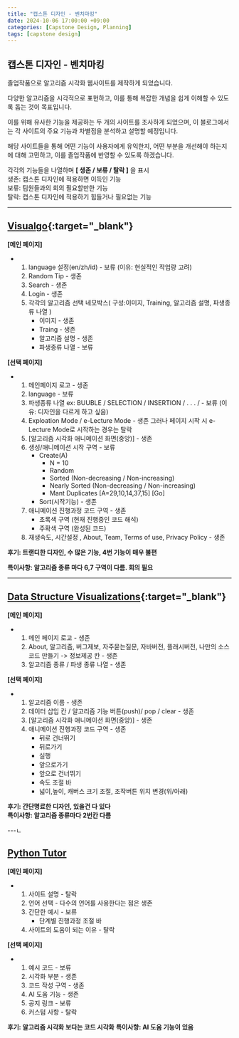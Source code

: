 ```yaml
---
title: "캡스톤 디자인 - 벤치마킹"
date: 2024-10-06 17:00:00 +09:00
categories: [Capstone Design, Planning]
tags: [capstone design]
---
```


## **캡스톤 디자인 - 벤치마킹**

졸업작품으로 알고리즘 시각화 웹사이트를 제작하게 되었습니다.  

다양한 알고리즘을 시각적으로 표현하고, 이를 통해 복잡한 개념을 쉽게 이해할 수 있도록 돕는 것이 목표입니다.  

이를 위해 유사한 기능을 제공하는 두 개의 사이트를 조사하게 되었으며, 이 블로그에서는 각 사이트의 주요 기능과 차별점을 분석하고 설명할 예정입니다.  

해당 사이트들을 통해 어떤 기능이 사용자에게 유익한지, 어떤 부분을 개선해야 하는지에 대해 고민하고, 이를 졸업작품에 반영할 수 있도록 하겠습니다.

각각의 기능들을 나열하며 __[ 생존 / 보류 / 탈락 ]__ 을 표시  
생존: 캡스톤 디자인에 적용하면 이득인 기능  
보류: 팀원들과의 회의 필요할만한 기능  
탈락: 캡스톤 디자인에 적용하기 힘들거나 필요없는 기능  

---
## [Visualgo](https://visualgo.net/en "링크로 이동"){:target="_blank"}

**[메인 페이지]**
 - 1. language 설정(en/zh/id) - 보류 (이유: 현실적인 작업량 고려)
   2. Random Tip - 생존
   3. Search - 생존
   4. Login - 생존
   5.  각각의 알고리즘 선택 네모박스( 구성:이미지, Training, 알고리즘 설명, 파생종류 나열 )
       - 이미지 - 생존
       - Traing - 생존
       - 알고리즘 설명 - 생존
       - 파생종류 나열 - 보류

**[선택 페이지]**
 - 1. 메인페이지 로고 - 생존
   2. language - 보류
   3. 파생종류 나열 ex: BUUBLE / SELECTION / INSERTION /  . . .  / - 보류 (이유: 디자인을 다르게 하고 싶음)
   4. Exploation Mode / e-Lecture Mode - 생존 그러나 페이지 시작 시 e-Lecture Mode로 시작하는 경우는 탈락
   5. [알고리즘 시각화 애니메이션 화면(중앙)] - 생존
   6. 생성/애니메이션 시작 구역 - 보류
        - Create(A)
            - N = 10
            - Random
            - Sorted (Non-decreasing / Non-increasing)
            - Nearly Sorted (Non-decreasing / Non-increasing)
            - Mant Duplicates [A=29,10,14,37,15] [Go]
        - Sort(시작기능) - 생존  
    7. 애니메이션 진행과정 코드 구역 - 생존
        - 초록색 구역 (현재 진행중인 코드 해석)
        - 주확색 구역 (완성된 코드)
    8. 재생속도, 시간설정 , About, Team, Terms of use, Privacy Policy - 생존

**후기: 트랜디한 디자인, 수 많은 기능, 4번 기능이 매우 불편**

**특이사항: 알고리즘 종류 마다 6,7 구역이 다름. 회의 필요**

---

## [Data Structure Visualizations](https://www.cs.usfca.edu/~galles/visualization/Algorithms.html "링크로 이동"){:target="_blank"}

**[메인 페이지]**
 - 1. 메인 페이지 로고 - 생존
   2. About, 알고리즘, 버그제보, 자주묻는질문, 자바버전, 플래시버전, 나만의 소스코드 만들기 -> 정보제공 칸 - 생존
   3. 알고리즘 종류 / 파생 종류 나열 - 생존


**[선택 페이지]**
 - 1. 알고리즘 이름 - 생존
   2. 데이터 삽입 칸 / 알고리즘 기능 버튼(push)/ pop / clear - 생존
   3. [알고리즘 시각화 애니메이션 화면(중앙)] - 생존
   4. 애니메이션 진행과정 코드 구역 - 생존
        - 뒤로 건너뛰기
        - 뒤로가기
        - 실행
        - 앞으로가기
        - 앞으로 건너뛰기
        - 속도 조절 바
        - 넓이,높이, 캐버스 크기 조절, 조작버튼 위치 변경(위/아래)

**후기: 간단명료한 디자인, 있을건 다 있다**  
**특이사항: 알고리즘 종류마다 2번칸 다름**

---ㄴ

## [Python Tutor](https://pythontutor.com/ "링크로 이동")

**[메인 페이지]**
 - 1. 사이트 설명 - 탈락
   2. 언어 선택 - 다수의 언어를 사용한다는 점은 생존
   3. 간단한 예시 - 보류
        - 단계별 진행과정 조절 바
   4. 사이트의 도움이 되는 이유 - 탈락

**[선택 페이지]**
 - 1. 예시 코드 - 보류
   2. 시각화 부분 - 생존 
   3. 코드 작성 구역 - 생존
   4. AI 도움 기능 - 생존
   5. 공지 링크 - 보류
   6. 커스텀 사항 - 탈락


**후기: 알고리즘 시각화 보다는 코드 시각화**
**특이사항: AI 도움 기능이 있음**
